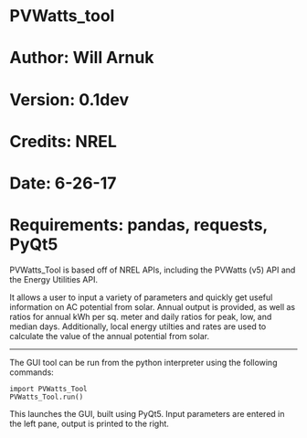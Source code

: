 # PVWatts_tool
# Author: Will Arnuk
# Version: 0.1dev
# Credits: NREL
# Date: 6-26-17
# Requirements: pandas, requests, PyQt5

PVWatts_Tool is based off of NREL APIs, including the PVWatts (v5) API and the Energy Utilities API.

It allows a user to input a variety of parameters and quickly get useful information on AC potential from solar. Annual output is provided, as well as ratios for annual kWh per sq. meter and daily ratios for peak, low, and median days. Additionally, local energy utilties and rates are used to calculate the value of the annual potential from solar. 

_____

The GUI tool can be run from the python interpreter using the following commands:

    import PVWatts_Tool
    PVWatts_Tool.run()

This launches the GUI, built using PyQt5. Input parameters are entered in the left pane, output is printed to the right.

